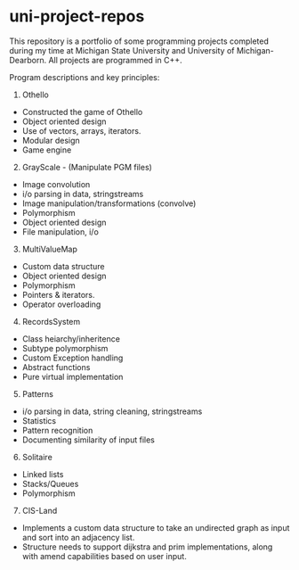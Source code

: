 # uni-project-repos
This repository is a portfolio of some programming projects completed during my time at Michigan State University and University of Michigan-Dearborn. All projects are programmed in C++.

Program descriptions and key principles:

1. Othello
  - Constructed the game of Othello 
  - Object oriented design
  - Use of vectors, arrays, iterators. 
  - Modular design
  - Game engine
  
 2. GrayScale - (Manipulate PGM files)
  - Image convolution
  - i/o parsing in data, stringstreams
  - Image manipulation/transformations (convolve)
  - Polymorphism 
  - Object oriented design
  - File manipulation, i/o
  
 3. MultiValueMap
  - Custom data structure
  - Object oriented design
  - Polymorphism
  - Pointers & iterators.
  - Operator overloading
  
  4. RecordsSystem
  - Class heiarchy/inheritence
  - Subtype polymorphism
  - Custom Exception handling
  - Abstract functions
  - Pure virtual implementation
  
  5. Patterns
  - i/o parsing in data, string cleaning, stringstreams
  - Statistics
  - Pattern recognition
  - Documenting similarity of input files
  
 6. Solitaire
 - Linked lists
 - Stacks/Queues
 - Polymorphism

7. CIS-Land
 - Implements a custom data structure to take an undirected graph as input and sort into an adjacency list.
 - Structure needs to support dijkstra and prim implementations, along with amend capabilities based on user input.
    
 
